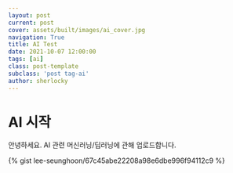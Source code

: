 ```yaml
---
layout: post
current: post
cover: assets/built/images/ai_cover.jpg
navigation: True
title: AI Test
date: 2021-10-07 12:00:00
tags: [ai]
class: post-template
subclass: 'post tag-ai'
author: sherlocky
---
```


# AI 시작

안녕하세요.
AI 관련 머신러닝/딥러닝에 관해 업로드합니다.

{% gist lee-seunghoon/67c45abe22208a98e6dbe996f94112c9 %}